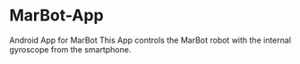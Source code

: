 # MarBot-App
Android App for MarBot
This App controls the MarBot robot with the internal gyroscope from the smartphone.

